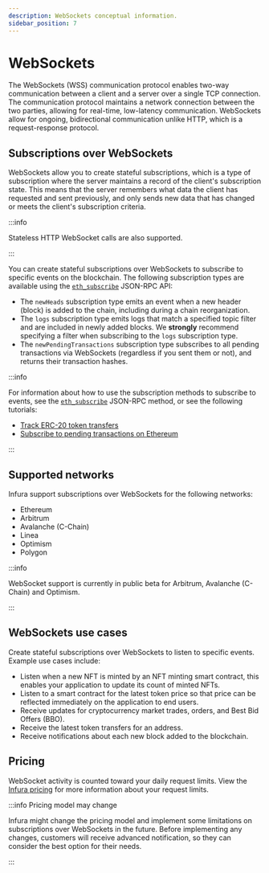 ```yaml
---
description: WebSockets conceptual information.
sidebar_position: 7
---
```


# WebSockets

The WebSockets (WSS) communication protocol enables two-way communication between a client and a server over a single TCP
connection. The communication protocol maintains a network connection between the two parties, allowing for real-time, low-latency
communication. WebSockets allow for ongoing, bidirectional communication unlike HTTP, which is a request-response protocol.

## Subscriptions over WebSockets

WebSockets allow you to create stateful subscriptions, which is a type of subscription where the server maintains a record
of the client's subscription state. This means that the server remembers what data the client has requested and sent
previously, and only sends new data that has changed or meets the client's subscription criteria.

:::info

Stateless HTTP WebSocket calls are also supported.

:::

You can create stateful subscriptions over WebSockets to subscribe to specific events on the blockchain. The following
subscription types are available using the [`eth_subscribe`](../reference/ethereum/json-rpc-methods/subscription-methods/eth_subscribe.mdx) JSON-RPC API:

- The `newHeads` subscription type emits an event when a new header (block) is added to the chain, including during a
  chain reorganization.
- The `logs` subscription type emits logs that match a specified topic filter and are included in newly added blocks.
  We **strongly** recommend specifying a filter when subscribing to the `logs` subscription type.
- The `newPendingTransactions` subscription type subscribes to all pending transactions via
  WebSockets (regardless if you sent them or not), and returns their transaction hashes.

:::info

For information about how to use the subscription methods to subscribe to events, see the [`eth_subscribe`](../reference/ethereum/json-rpc-methods/subscription-methods/eth_subscribe.mdx) JSON-RPC method, or see the following tutorials:

- [Track ERC-20 token transfers](../tutorials/ethereum/track-erc-20-token-transfers.md)
- [Subscribe to pending transactions on Ethereum](../tutorials/ethereum/subscribe-to-pending-transactions.md)

:::

## Supported networks

Infura support subscriptions over WebSockets for the following networks:

- Ethereum
- Arbitrum
- Avalanche (C-Chain)
- Linea
- Optimism
- Polygon

:::info

WebSocket support is currently in public beta for Arbitrum, Avalanche (C-Chain) and Optimism.

:::

## WebSockets use cases

Create stateful subscriptions over WebSockets to listen to specific events. Example use cases include:

- Listen when a new NFT is minted by an NFT minting smart contract, this enables your application to update its count of minted NFTs.
- Listen to a smart contract for the latest token price so that price can be reflected immediately on the application to end users.
- Receive updates for cryptocurrency market trades, orders, and Best Bid Offers (BBO).
- Receive the latest token transfers for an address.
- Receive notifications about each new block added to the blockchain.

## Pricing

WebSocket activity is counted toward your daily request limits. View the [Infura pricing](https://www.infura.io/pricing)
for more information about your request limits.

:::info Pricing model may change

Infura might change the pricing model and implement some limitations on subscriptions over WebSockets in the future. Before
implementing any changes, customers will receive advanced notification, so they can consider the best option for their needs.

:::

